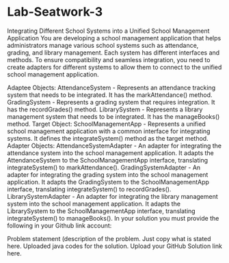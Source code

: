 # Lab-Seatwork-3
Integrating Different School Systems into a Unified School Management Application
You are developing a school management application that helps administrators manage various school systems such as attendance, grading, and library management. Each system has different interfaces and methods. To ensure compatibility and seamless integration, you need to create adapters for different systems to allow them to connect to the unified school management application.

Adaptee Objects:
AttendanceSystem - Represents an attendance tracking system that needs to be integrated. It has the markAttendance() method.
GradingSystem - Represents a grading system that requires integration. It has the recordGrades() method.
LibrarySystem - Represents a library management system that needs to be integrated. It has the manageBooks() method.
Target Object:
SchoolManagementApp - Represents a unified school management application with a common interface for integrating systems. It defines the integrateSystem() method as the target method.
Adapter Objects:
AttendanceSystemAdapter - An adapter for integrating the attendance system into the school management application. It adapts the AttendanceSystem to the SchoolManagementApp interface, translating integrateSystem() to markAttendance().
GradingSystemAdapter - An adapter for integrating the grading system into the school management application. It adapts the GradingSystem to the SchoolManagementApp interface, translating integrateSystem() to recordGrades().
LibrarySystemAdapter - An adapter for integrating the library management system into the school management application. It adapts the LibrarySystem to the SchoolManagementApp interface, translating integrateSystem() to manageBooks().
In your solution you must provide the following in your Github link account:

  Problem statement (description of the problem. Just copy what is stated here.
  Uploaded java codes for the solution.
Upload your GitHub Solution link here.
